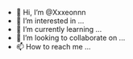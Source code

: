 - 👋 Hi, I’m @Xxxeonnn
- 👀 I’m interested in ...
- 🌱 I’m currently learning ...
- 💞️ I’m looking to collaborate on ...
- 📫 How to reach me ...

<!---
Xxxeonnn/Xxxeonnn is a ✨ special ✨ repository because its `README.md` (this file) appears on your GitHub profile.
You can click the Preview link to take a look at your changes.
--->
